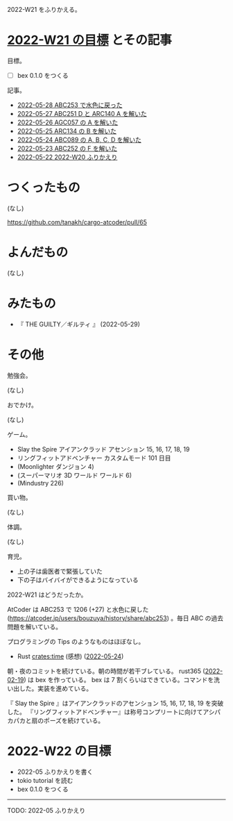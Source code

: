 2022-W21 をふりかえる。

# [2022-W21 の目標][2022-05-22] とその記事

目標。

- ☐ bex 0.1.0 をつくる

記事。

- [2022-05-28 ABC253 で水色に戻った][2022-05-28]
- [2022-05-27 ABC251 D と ARC140 A を解いた][2022-05-27]
- [2022-05-26 AGC057 の A を解いた][2022-05-26]
- [2022-05-25 ARC134 の B を解いた][2022-05-25]
- [2022-05-24 ABC089 の A, B, C, D を解いた][2022-05-24]
- [2022-05-23 ABC252 の F を解いた][2022-05-23]
- [2022-05-22 2022-W20 ふりかえり][2022-05-22]

# つくったもの

(なし)

<https://github.com/tanakh/cargo-atcoder/pull/65>

# よんだもの

(なし)

# みたもの

- 『 THE GUILTY／ギルティ 』 (2022-05-29)

# その他

勉強会。

(なし)

おでかけ。

(なし)

ゲーム。

- Slay the Spire アイアンクラッド アセンション 15, 16, 17, 18, 19
- リングフィットアドベンチャー カスタムモード 101 日目
- (Moonlighter ダンジョン 4)
- (スーパーマリオ 3D ワールド ワールド 6)
- (Mindustry 226)

買い物。

(なし)

体調。

(なし)

育児。

- 上の子は歯医者で緊張していた
- 下の子はバイバイができるようになっている

2022-W21 はどうだったか。

AtCoder は ABC253 で 1206 (+27) と水色に戻した (<https://atcoder.jp/users/bouzuya/history/share/abc253>) 。毎日 ABC の過去問題を解いている。

プログラミングの Tips のようなものはほぼなし。

- Rust [crates:time] (感想) ([2022-05-24])

朝・夜のコミットを続けている。朝の時間が若干ブレている。 rust365 ([2022-02-19]) は bex を作っている。 bex は 7 割くらいはできている。コマンドを洗い出した。実装を進めている。

『 Slay the Spire 』はアイアンクラッドのアセンション 15, 16, 17, 18, 19 を突破した。 『リングフィットアドベンチャー』は称号コンプリートに向けてアシパカパカと扇のポーズを続けている。

# 2022-W22 の目標

- 2022-05 ふりかえりを書く
- tokio tutorial を読む
- bex 0.1.0 をつくる

---

TODO: 2022-05 ふりかえり

[2022-02-19]: https://blog.bouzuya.net/2022/02/19/
[2022-05-22]: https://blog.bouzuya.net/2022/05/22/
[2022-05-23]: https://blog.bouzuya.net/2022/05/23/
[2022-05-24]: https://blog.bouzuya.net/2022/05/24/
[2022-05-25]: https://blog.bouzuya.net/2022/05/25/
[2022-05-26]: https://blog.bouzuya.net/2022/05/26/
[2022-05-27]: https://blog.bouzuya.net/2022/05/27/
[2022-05-28]: https://blog.bouzuya.net/2022/05/28/
[crates:time]: https://crates.io/crates/time
